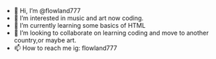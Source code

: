 - 👋 Hi, I’m @flowland777
- 👀 I’m interested in music and art now coding.
- 🌱 I’m currently learning some basics of HTML
- 💞️ I’m looking to collaborate on learning coding and move to another country,or maybe art.
- 📫 How to reach me ig: flowland777

<!---
flowland777/flowland777 is a ✨ special ✨ repository because its `README.md` (this file) appears on your GitHub profile.
You can click the Preview link to take a look at your changes.
--->
